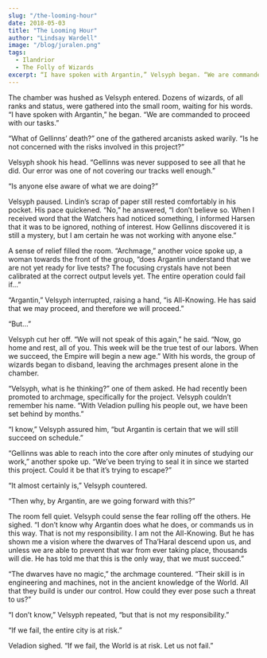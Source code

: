 ```yaml
---
slug: "/the-looming-hour"
date: 2018-05-03
title: "The Looming Hour"
author: "Lindsay Wardell"
image: "/blog/juralen.png"
tags:
  - Ilandrior
  - The Folly of Wizards
excerpt: “I have spoken with Argantin,” Velsyph began. “We are commanded to proceed with our tasks.”
---
```

The chamber was hushed as Velsyph entered. Dozens of wizards, of all ranks and status, were gathered into the small room, waiting for his words. “I have spoken with Argantin,” he began. “We are commanded to proceed with our tasks.”

“What of Gellinns’ death?” one of the gathered arcanists asked warily. “Is he not concerned with the risks involved in this project?”

Velsyph shook his head. “Gellinns was never supposed to see all that he did. Our error was one of not covering our tracks well enough.”

“Is anyone else aware of what we are doing?”

Velsyph paused. Lindin’s scrap of paper still rested comfortably in his pocket. His pace quickened. “No,” he answered, “I don’t believe so. When I received word that the Watchers had noticed something, I informed Harsen that it was to be ignored, nothing of interest. How Gellinns discovered it is still a mystery, but I am certain he was not working with anyone else.”

A sense of relief filled the room. “Archmage,” another voice spoke up, a woman towards the front of the group, “does Argantin understand that we are not yet ready for live tests? The focusing crystals have not been calibrated at the correct output levels yet. The entire operation could fail if…”

“Argantin,” Velsyph interrupted, raising a hand, “is All-Knowing. He has said that we may proceed, and therefore we will proceed.”

“But…”

Velsyph cut her off. “We will not speak of this again,” he said. “Now, go home and rest, all of you. This week will be the true test of our labors. When we succeed, the Empire will begin a new age.” With his words, the group of wizards began to disband, leaving the archmages present alone in the chamber.

“Velsyph, what is he thinking?” one of them asked. He had recently been promoted to archmage, specifically for the project. Velsyph couldn’t remember his name. “With Veladion pulling his people out, we have been set behind by months.”

“I know,” Velsyph assured him, “but Argantin is certain that we will still succeed on schedule.”

“Gellinns was able to reach into the core after only minutes of studying our work,” another spoke up. “We’ve been trying to seal it in since we started this project. Could it be that it’s trying to escape?”

“It almost certainly is,” Velsyph countered.

“Then why, by Argantin, are we going forward with this?”

The room fell quiet. Velsyph could sense the fear rolling off the others. He sighed. “I don’t know why Argantin does what he does, or commands us in this way. That is not my responsibility. I am not the All-Knowing. But he has shown me a vision where the dwarves of Tha’Haral descend upon us, and unless we are able to prevent that war from ever taking place, thousands will die. He has told me that this is the only way, that we must succeed.”

“The dwarves have no magic,” the archmage countered. “Their skill is in engineering and machines, not in the ancient knowledge of the World. All that they build is under our control. How could they ever pose such a threat to us?”

“I don’t know,” Velsyph repeated, “but that is not my responsibility.”

“If we fail, the entire city is at risk.”

Veladion sighed. “If we fail, the World is at risk. Let us not fail.”